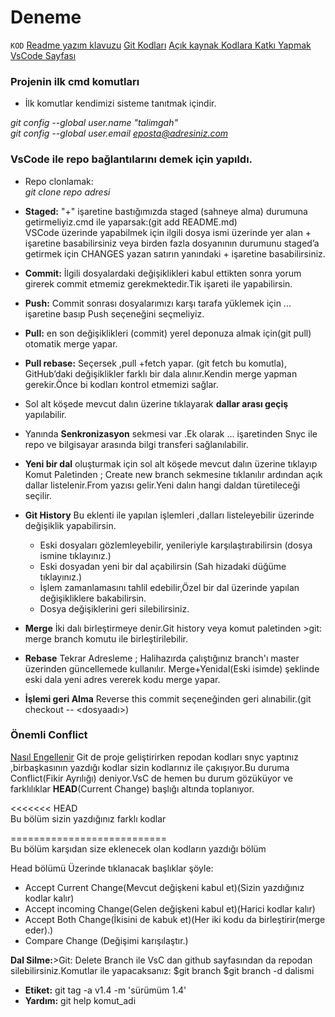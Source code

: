 # Deneme
 `KOD`
[Readme yazım klavuzu](https://help.github.com/en/articles/basic-writing-and-formatting-syntax)
[Git Kodları](http://rogerdudler.github.io/git-guide/index.tr.html)
[Açık kaynak Kodlara Katkı Yapmak](https://medium.com/@cengizhanc/github-ile-a%C3%A7%C4%B1k-kaynak-projelere-katk%C4%B1da-bulunmak-8a0d79090546)
[VsCode Sayfası](https://code.visualstudio.com/docs/editor/versioncontrol)

### Projenin ilk cmd komutları
- İlk komutlar kendimizi sisteme tanıtmak içindir.<br/>

*git config --global user.name "talimgah" <br/>*
*git config --global user.email eposta@adresiniz.com*

### VsCode ile repo bağlantılarını demek için yapıldı.

- Repo clonlamak: <br/>
 *git clone repo adresi*

- **Staged:** "+" işaretine bastığımızda staged (sahneye alma) durumuna getirmeliyiz.cmd ile yaparsak:(git add README.md)<br/>
VSCode üzerinde yapabilmek için ilgili dosya ismi üzerinde yer alan + işaretine basabilirsiniz veya birden fazla dosyanının durumunu staged’a getirmek için CHANGES yazan satırın yanındaki + işaretine basabilirsiniz.

- **Commit:** İlgili dosyalardaki değişiklikleri kabul ettikten sonra yorum girerek commit etmemiz gerekmektedir.Tik işareti ile yapabilirsin.

- **Push:** Commit sonrası dosyalarımızı karşı tarafa yüklemek için ... işaretine basıp Push seçeneğini seçmeliyiz.
- **Pull:** en son değişiklikleri (commit) yerel deponuza almak için(git pull) otomatik merge yapar.
- **Pull rebase:** Seçersek ,pull +fetch yapar. (git fetch bu komutla), GitHub’daki değişiklikler farklı bir dala alınır.Kendin merge yapman gerekir.Önce bi kodları kontrol etmemizi sağlar.

- Sol alt köşede mevcut dalın üzerine tıklayarak **dallar arası geçiş** yapılabilir.
- Yanında **Senkronizasyon** sekmesi var .Ek olarak ... işaretinden Snyc ile repo ve bilgisayar arasında bilgi transferi sağlanılabilir.

- **Yeni bir dal** oluşturmak için sol alt köşede mevcut dalın üzerine tıklayıp Komut Paletinden ; Create new branch  sekmesine tıklanılır ardından açık dallar listelenir.From yazısı gelir.Yeni dalın hangi daldan türetileceği seçilir.

- **Git History** Bu eklenti ile yapılan işlemleri ,dalları listeleyebilir üzerinde değişiklik yapabilirsin.
   - Eski dosyaları gözlemleyebilir, yenileriyle karşılaştırabilirsin (dosya ismine tıklayınız.)
   - Eski dosyadan yeni bir dal açabilirsin (Sah hizadaki düğüme tıklayınız.)
   - İşlem zamanlamasını tahlil edebilir,Özel bir dal üzerinde yapılan değişikliklere bakabilirsin.
   - Dosya değişiklerini geri silebilirsiniz.
   
- **Merge** İki dalı birleştirmeye denir.Git history veya komut paletinden >git: merge branch komutu ile birleştirilebilir.
- **Rebase** Tekrar Adresleme ; Halihazırda çalıştığınız branch'ı master üzerinden güncellemede kullanılır.
  Merge+Yenidal(Eski isimde) şeklinde eski dala yeni adres vererek kodu merge yapar.

- **İşlemi geri Alma** Reverse this commit seçeneğinden geri alınabilir.(git checkout -- <dosyaadı>)
   
### Önemli Conflict
[Nasıl Engellenir](https://medium.com/@aliustaoglu/git-cakismalarini-gidermenin-etkili-yollari-91b1160ce2e9)
Git de proje geliştirirken repodan kodları snyc yaptınız ,birbaşkasının yazdığı kodlar sizin kodlarınız ile çakışıyor.Bu duruma Conflict(Fikir Ayrılığı) deniyor.VsC de hemen bu durum gözüküyor ve farklılıklar **HEAD**(Current Change) başlığı altında toplanıyor.

<<<<<<< HEAD  
Bu bölüm sizin yazdığınız farklı kodlar<br/>

===========================<br/>
Bu bölüm karşıdan size eklenecek olan kodların yazdığı bölüm

Head bölümü Üzerinde tıklanacak başlıklar şöyle:
- Accept Current Change(Mevcut değişkeni kabul et)(Sizin yazdığınız kodlar kalır)
- Accept incoming Change(Gelen değişkeni kabul et)(Harici kodlar kalır) 
- Accept Both Change(İkisini de kabuk et)(Her iki kodu da birleştirir(merge eder).)
- Compare Change (Değişimi karışılaştır.)

**Dal Silme:**>Git: Delete Branch ile VsC dan github sayfasından da repodan silebilirsiniz.Komutlar ile yapacaksanız:
$git branch
$git branch -d dalismi


- **Etiket:** git tag -a v1.4 -m 'sürümüm 1.4'
- **Yardım:** git help komut_adi


  

 

  
  
